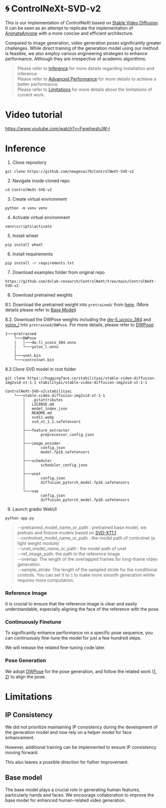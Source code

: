 # 🌀 ControlNeXt-SVD-v2

This is our implementation of ControlNeXt based on [Stable Video Diffusion](https://huggingface.co/stabilityai/stable-video-diffusion-img2vid-xt-1-1). It can be seen as an attempt to replicate the implementation of [AnimateAnyone](https://github.com/HumanAIGC/AnimateAnyone) with a more concise and efficient architecture.

Compared to image generation, video generation poses significantly greater challenges. While direct training of the generation model using our method is feasible, we also employ various engineering strategies to enhance performance. Although they are irrespective of academic algorithms.


> Please refer to [Inference](#inference) for more details regarding installation and inference.\
> Please refer to [Advanced Performance](#advanced-performance) for more details to achieve a better performance.\
> Please refer to [Limitations](#limitations) for more details about the limitations of current work.


# Video tutorial
https://www.youtube.com/watch?v=FwwhwshJW-I

# Inference

1. Clone repository
```
git clone https://github.com/newgenai79/ControlNeXt-SVD-v2
```

2. Navigate inside cloned repo
```
cd ControlNeXt-SVD-v2
```

3. Create virtual environment
```
python -m venv venv
```

4. Activate virtual environment
```
venv\scripts\activate
```

5. Install wheel
```
pip install wheel
```

6. Install requirements
```
pip install -r requirements.txt
```

7. Download examples folder from original repo
```
https://github.com/dvlab-research/ControlNeXt/tree/main/ControlNeXt-SVD-v2
```

8. Download pretrained weights

8.1. Download the pretrained weight into `pretrained/` from [here](https://huggingface.co/Pbihao/ControlNeXt/tree/main/ControlNeXt-SVD/v2). (More details please refer to [Base Model](#base-model))

8.2. Download the DWPose weights including the [dw-ll_ucoco_384](https://drive.google.com/file/d/12L8E2oAgZy4VACGSK9RaZBZrfgx7VTA2/view?usp=sharing) and [yolox_l](https://drive.google.com/file/d/1w9pXC8tT0p9ndMN-CArp1__b2GbzewWI/view?usp=sharing) into `pretrained/DWPose`. For more details, please refer to [DWPose](https://github.com/IDEA-Research/DWPose):
```
├───pretrained
    └───DWPose
    |   │───dw-ll_ucoco_384.onnx
    |   └───yolox_l.onnx
    |
    ├───unet.bin
    └───controlnet.bin
```
8.3
Clone SVD model in root folder
```
git clone https://huggingface.co/stabilityai/stable-video-diffusion-img2vid-xt-1-1 stabilityai/stable-video-diffusion-img2vid-xt-1-1
```

```
ControlNeXt-SVD-v2\stabilityai
	└───stable-video-diffusion-img2vid-xt-1-1
		│   .gitattributes
		│   LICENSE.md
		│   model_index.json
		│   README.md
		│   svd11.webp
		│   svd_xt_1_1.safetensors
		│
		├───feature_extractor
		│       preprocessor_config.json
		│
		├───image_encoder
		│       config.json
		│       model.fp16.safetensors
		│
		├───scheduler
		│       scheduler_config.json
		│
		├───unet
		│       config.json
		│       diffusion_pytorch_model.fp16.safetensors
		│
		└───vae
				config.json
				diffusion_pytorch_model.fp16.safetensors
```
9. Launch gradio WebUI

```
python app.py
```

> --pretrained_model_name_or_path : pretrained base model, we pretrain and fintune models based on [SVD-XT1.1](https://huggingface.co/stabilityai/stable-video-diffusion-img2vid-xt-1-1)\
> --controlnet_model_name_or_path : the model path of controlnet (a light weight module) \
> --unet_model_name_or_path : the model path of unet \
> --ref_image_path: the path to the reference image \
> --overlap: The length of the overlapped frames for long-frame video generation. \
> --sample_stride: The length of the sampled stride for the conditional controls. You can set it to `1` to make more smooth generation wihile requires more computation.


### Reference Image

It is crucial to ensure that the reference image is clear and easily understandable, especially aligning the face of the reference with the pose.

### Continuously Finetune

To significantly enhance performance on a specific pose sequence, you can continuously fine-tune the model for just a few hundred steps. 

We will release the related fine-tuning code later.

### Pose Generation

We adopt [DWPose](https://github.com/IDEA-Research/DWPose) for the pose generation, and follow the related work ([1](https://humanaigc.github.io/animate-anyone/), [2](https://tencent.github.io/MimicMotion/)) to align the pose.

# Limitations

## IP Consistency

We did not prioritize maintaining IP consistency during the development of the generation model and now rely on a helper model for face enhancement. 

However, additional training can be implemented to ensure IP consistency moving forward.

This also leaves a possible direction for futher improvement.

## Base model

The base model plays a crucial role in generating human features, particularly hands and faces. We encourage collaboration to improve the base model for enhanced human-related video generation.
